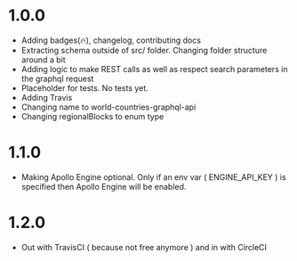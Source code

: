 # 1.0.0

- Adding badges(🔥), changelog, contributing docs
- Extracting schema outside of src/ folder. Changing folder structure around a bit
- Adding logic to make REST calls as well as respect search parameters in the graphql request
- Placeholder for tests. No tests yet.
- Adding Travis
- Changing name to world-countries-graphql-api
- Changing regionalBlocks to enum type

# 1.1.0

- Making Apollo Engine optional. Only if an env var ( ENGINE_API_KEY ) is specified then Apollo Engine will be enabled.

# 1.2.0

- Out with TravisCI ( because not free anymore ) and in with CircleCI